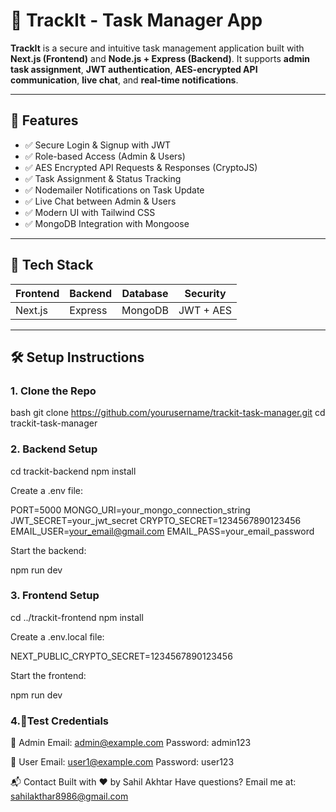 # 📌 TrackIt - Task Manager App

**TrackIt** is a secure and intuitive task management application built with **Next.js (Frontend)** and **Node.js + Express (Backend)**. It supports **admin task assignment**, **JWT authentication**, **AES-encrypted API communication**, **live chat**, and **real-time notifications**.

---

## 🚀 Features

- ✅ Secure Login & Signup with JWT  
- ✅ Role-based Access (Admin & Users)  
- ✅ AES Encrypted API Requests & Responses (CryptoJS)  
- ✅ Task Assignment & Status Tracking  
- ✅ Nodemailer Notifications on Task Update  
- ✅ Live Chat between Admin & Users  
- ✅ Modern UI with Tailwind CSS  
- ✅ MongoDB Integration with Mongoose  

---

## 📁 Tech Stack

| Frontend | Backend | Database | Security |
|----------|---------|----------|----------|
| Next.js  | Express | MongoDB  | JWT + AES |

---

## 🛠️ Setup Instructions

### 1. Clone the Repo

bash
git clone https://github.com/yourusername/trackit-task-manager.git
cd trackit-task-manager


### 2.  Backend Setup

cd trackit-backend
npm install


Create a .env file:


PORT=5000
MONGO_URI=your_mongo_connection_string
JWT_SECRET=your_jwt_secret
CRYPTO_SECRET=1234567890123456
EMAIL_USER=your_email@gmail.com
EMAIL_PASS=your_email_password


Start the backend:

npm run dev


### 3. Frontend Setup

cd ../trackit-frontend
npm install


Create a .env.local file:

NEXT_PUBLIC_CRYPTO_SECRET=1234567890123456

Start the frontend:

npm run dev


### 4.🧪Test Credentials

🔐 Admin
Email: admin@example.com
Password: admin123

👤 User
Email: user1@example.com
Password: user123


📬 Contact
Built with ❤️ by Sahil Akhtar
Have questions? Email me at: sahilakthar8986@gmail.com

